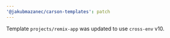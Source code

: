 ```yaml
---
'@jakubmazanec/carson-templates': patch
---
```


Template `projects/remix-app` was updated to use `cross-env` v10.
